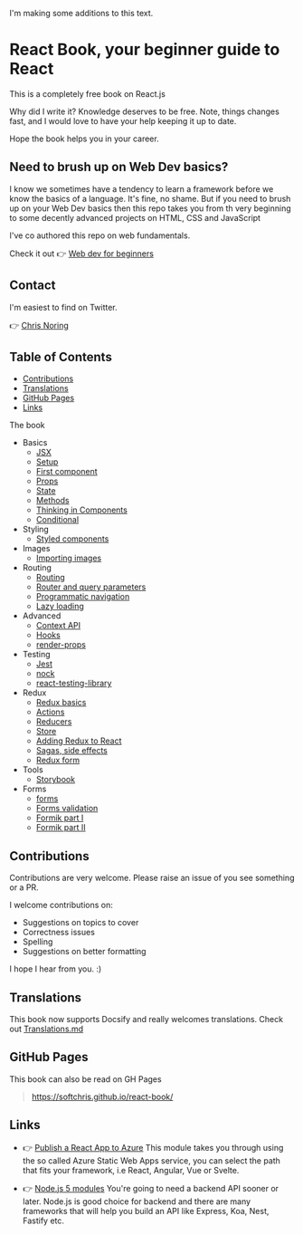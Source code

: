 
I'm making some additions to this text.

# React Book, your beginner guide to React

This is a completely free book on React.js

Why did I write it?  Knowledge deserves to be free. Note, things changes fast, and I would love to have your help keeping it up to date.

Hope the book helps you in your career.

## Need to brush up on Web Dev basics?

I know we sometimes have a tendency to learn a framework before we know the basics of a language. It's fine, no shame. But if you need to brush up on your Web Dev basics then this repo takes you from th very beginning to some decently advanced projects on HTML, CSS and JavaScript

I've co authored this repo on web fundamentals.

Check it out 👉 [Web dev for beginners](https://github.com/microsoft/Web-Dev-For-Beginners)

## Contact

I'm easiest to find on Twitter.

👉 [Chris Noring](https://twitter.com/chris_noring)

## Table of Contents

- [Contributions](#contributions)
- [Translations](#translations)
- [GitHub Pages](#github-pages)
- [Links](#links)

The book 
- Basics
   - [JSX](./1-basics/jsx.md)
   - [Setup](./1-basics/setup.md)
   - [First component](./1-basics/first-component.md)
   - [Props](./1-basics/props.md)
   - [State](./1-basics/state.md)
   - [Methods](./1-basics/methods.md)
   - [Thinking in Components](./1-basics/thinking-in-components.md)
   - [Conditional](./1-basics/conditional.md)
- Styling
   - [Styled components](./2-styling/styled-components.md)
- Images
   - [Importing images](./3-images/images.md)
- Routing
   - [Routing](./4-routing/routing.md)
   - [Router and query parameters](./4-routing/params.md)
   - [Programmatic navigation](./4-routing/programmatic-navigation.md)
   - [Lazy loading](./4-routing/lazy-loading.md)
- Advanced
   - [Context API](./5-advanced/context-api.md)
   - [Hooks](./5-advanced/hooks.md)
   - [render-props](./5-advanced/render-props.md)
- Testing
   - [Jest](./6-testing/jest.md)
   - [nock](./6-testing/nock.md)
   - [react-testing-library](./6-testing/react-testing-library.md)  
- Redux
   - [Redux basics](./7-redux/redux.md)
   - [Actions](./7-redux/actions.md)
   - [Reducers](./7-redux/reducers.md)
   - [Store](./7-redux/store.md)
   - [Adding Redux to React](./7-redux/adding-redux-to-react.md)
   - [Sagas, side effects](./7-redux/sagas.md)
   - [Redux form](./7-redux/redux-form.md) 
- Tools
   - [Storybook](./8-tools/storybook.md) 
- Forms
   - [forms](./9-forms/forms.md)
   - [Forms validation](./9-forms/forms-validation.md)
   - [Formik part I](./9-forms/formik-partI.md)
   - [Formik part II](./9-forms/formik-partII.md)

## Contributions

Contributions are very welcome. Please raise an issue of you see something or a PR.

I welcome contributions on:

- Suggestions on topics to cover
- Correctness issues
- Spelling
- Suggestions on better formatting

I hope I hear from you. :)

## Translations

This book now supports Docsify and really welcomes translations. Check out [Translations.md](./TRANSLATIONS.md)

## GitHub Pages

This book can also be read on GH Pages

> https://softchris.github.io/react-book/

## Links

- 👉 [Publish a React App to Azure](https://docs.microsoft.com/en-us/learn/modules/publish-app-service-static-web-app-api/?WT.mc_id=academic-0000-chnoring) This module takes you through using the so called Azure Static Web Apps service, you can select the path that fits your framework, i.e React, Angular, Vue or Svelte.

- 👉 [Node.js 5 modules](https://docs.microsoft.com/en-us/learn/paths/build-javascript-applications-nodejs/?WT.mc_id=academic-0000-chnoring) You're going to need a backend API sooner or later. Node.js is good choice for backend and there are many frameworks that will help you build an API like Express, Koa, Nest, Fastify etc.
